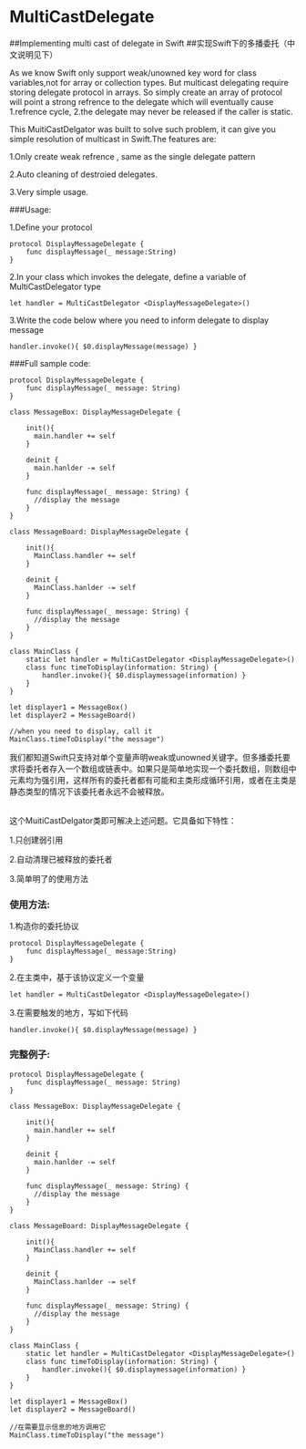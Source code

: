 # MultiCastDelegate
##Implementing multi cast of delegate in Swift 
##实现Swift下的多播委托（中文说明见下）

As we know Swift only support weak/unowned key word for class variables,not for array or collection types. But multicast delegating require storing delegate protocol in arrays. So simply create an array of protocol will point a strong refrence to the delegate which will eventually cause 1.refrence cycle, 2.the delegate may never be released if the caller is static.

This MuitiCastDelgator was built to solve such problem, it can give you simple resolution of multicast in Swift.The features are:

1.Only create weak refrence , same as the single delegate pattern

2.Auto cleaning of destroied delegates.

3.Very simple usage.

###Usage:

1.Define your protocol

```
protocol DisplayMessageDelegate {
    func displayMessage(_ message:String)
}
```

2.In your class which invokes the delegate, define a variable of MultiCastDelegator type

`
let handler = MultiCastDelegator <DisplayMessageDelegate>()
`

3.Write the code below where you need to inform delegate to display message

`
handler.invoke(){ $0.displayMessage(message) }
`

###Full sample code:<br>
```
protocol DisplayMessageDelegate {
    func displayMessage(_ message: String)
}

class MessageBox: DisplayMessageDelegate {

    init(){
      main.handler += self
    }
    
    deinit {
      main.hanlder -= self
    }
    
    func displayMessage(_ message: String) {
      //display the message
    }
}

class MessageBoard: DisplayMessageDelegate {

    init(){
      MainClass.handler += self
    }
    
    deinit {
      MainClass.hanlder -= self
    }
    
    func displayMessage(_ message: String) {
      //display the message
    }
}

class MainClass {
    static let handler = MultiCastDelegator <DisplayMessageDelegate>()
    class func timeToDisplay(information: String) {
        handler.invoke(){ $0.displaymessage(information) }
    }
}

let displayer1 = MessageBox()
let displayer2 = MessageBoard()

//when you need to display, call it
MainClass.timeToDisplay("the message")
```

我们都知道Swift只支持对单个变量声明weak或unowned关键字。但多播委托要求将委托者存入一个数组或链表中。如果只是简单地实现一个委托数组，则数组中元素均为强引用，这样所有的委托者都有可能和主类形成循环引用，或者在主类是静态类型的情况下该委托者永远不会被释放。

<br>这个MuitiCastDelgator类即可解决上述问题。它具备如下特性：

1.只创建弱引用

2.自动清理已被释放的委托者

3.简单明了的使用方法

### 使用方法:

1.构造你的委托协议

```
protocol DisplayMessageDelegate {
    func displayMessage(_ message:String)
}
```

2.在主类中，基于该协议定义一个变量

`
let handler = MultiCastDelegator <DisplayMessageDelegate>()
`

3.在需要触发的地方，写如下代码

`
handler.invoke(){ $0.displayMessage(message) }
`

### 完整例子:<br>
```
protocol DisplayMessageDelegate {
    func displayMessage(_ message: String)
}

class MessageBox: DisplayMessageDelegate {

    init(){
      main.handler += self
    }
    
    deinit {
      main.hanlder -= self
    }
    
    func displayMessage(_ message: String) {
      //display the message
    }
}

class MessageBoard: DisplayMessageDelegate {

    init(){
      MainClass.handler += self
    }
    
    deinit {
      MainClass.hanlder -= self
    }
    
    func displayMessage(_ message: String) {
      //display the message
    }
}

class MainClass {
    static let handler = MultiCastDelegator <DisplayMessageDelegate>()
    class func timeToDisplay(information: String) {
        handler.invoke(){ $0.displaymessage(information) }
    }
}

let displayer1 = MessageBox()
let displayer2 = MessageBoard()

//在需要显示信息的地方调用它
MainClass.timeToDisplay("the message")
```
